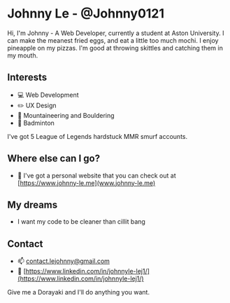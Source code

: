 # Johnny Le - @Johnny0121

Hi, I'm Johnny - A Web Developer, currently a student at Aston University. I can make the meanest fried eggs, and eat a little too much mochi. I enjoy pineapple on my pizzas. I'm good at throwing skittles and catching them in my mouth.

## Interests
- :computer: Web Development
- :pencil2: UX Design
- :sunrise_over_mountains: Mountaineering and Bouldering
- :tennis: Badminton

I've got 5 League of Legends hardstuck MMR smurf accounts.

## Where else can I go?
- :iphone: I've got a personal website that you can check out at [https://www.johnny-le.me](www.johnny-le.me)

## My dreams
- I want my code to be cleaner than cillit bang

## Contact

- :mailbox: [contact.lejohnny@gmail.com](contact.lejohnny@gmail.com)
- :busts_in_silhouette: [https://www.linkedin.com/in/johnnyle-lej1/](https://www.linkedin.com/in/johnnyle-lej1/)

Give me a Dorayaki and I'll do anything you want.
